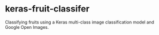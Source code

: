 # keras-fruit-classifer

Classifying fruits using a Keras multi-class image classification model and Google Open Images.